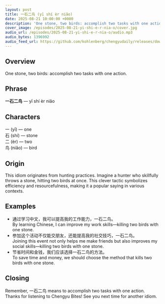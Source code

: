 ```yaml
---
layout: post
title: 一石二鸟 (yī shí èr niǎo)
date: 2025-08-21 10:00:00 +0000
description: 'One stone, two birds: accomplish two tasks with one action.'
cover_image: /episodes/2025-08-21-yi-shi-e-r-nia-o/cover.jpg
audio_url: /episodes/2025-08-21-yi-shi-e-r-nia-o/audio.mp3
audio_bytes: 1396992
audio_feed_url: https://github.com/kohlenberg/chengyudaily/releases/download/v20250821-yi-shi-e-r-nia-o/2025-08-21-yi-shi-e-r-nia-o.mp3
---
```






## Overview
One stone, two birds: accomplish two tasks with one action.

## Phrase
**一石二鸟** — yī shí èr niǎo
## Characters


一 (yī) — one  
石 (shí) — stone  
二 (èr) — two  
鸟 (niǎo) — bird


## Origin
This idiom originates from hunting practices. Imagine a hunter who skillfully throws a stone, hitting two birds at once. This clever tactic symbolizes efficiency and resourcefulness, making it a popular saying in various contexts.

## Examples
- 通过学习中文，我可以提高我的工作能力，一石二鸟。<br>By learning Chinese, I can improve my work skills—killing two birds with one stone.
- 参加这个活动不仅能交朋友，还能提高我的社交技巧，一石二鸟。<br>Joining this event not only helps me make friends but also improves my social skills—killing two birds with one stone.
- 节省时间和金钱，我们应该选择一石二鸟的方法。<br>To save time and money, we should choose the method that kills two birds with one stone.

## Closing
Remember, 一石二鸟 means to accomplish two tasks with one action. Thanks for listening to Chengyu Bites! See you next time for another idiom.
